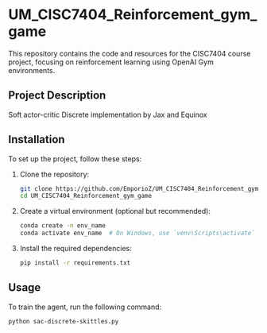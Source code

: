 # UM_CISC7404_Reinforcement_gym_game

This repository contains the code and resources for the CISC7404 course project, focusing on reinforcement learning using OpenAI Gym environments.

## Project Description

Soft actor-critic Discrete implementation by Jax and Equinox

## Installation

To set up the project, follow these steps:

1. Clone the repository:
   ```bash
   git clone https://github.com/EmporioZ/UM_CISC7404_Reinforcement_gym_game.git
   cd UM_CISC7404_Reinforcement_gym_game
   ```

2. Create a virtual environment (optional but recommended):
   ```bash
   conda create -n env_name
   conda activate env_name  # On Windows, use `venv\Scripts\activate`
   ```

3. Install the required dependencies:
   ```bash
   pip install -r requirements.txt
   ```

## Usage

To train the agent, run the following command:
```bash
python sac-discrete-skittles.py
```
